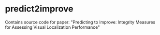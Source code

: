 # predict2improve

Contains source code for paper: "Predicting to Improve: Integrity Measures for Assessing Visual Localization Performance"
